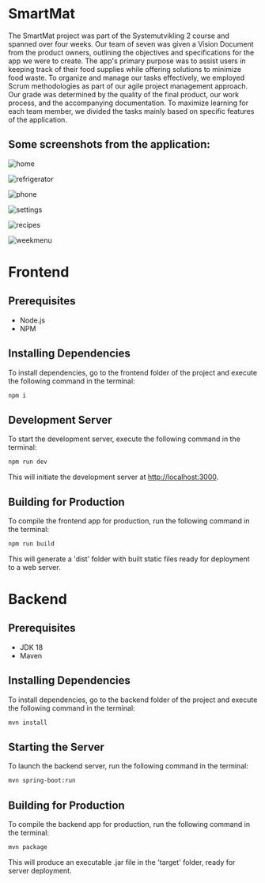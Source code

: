 # SmartMat
The SmartMat project was part of the Systemutvikling 2 course and spanned over four weeks. Our team of seven was given a Vision Document from the product owners, outlining the objectives and specifications for the app we were to create. The app's primary purpose was to assist users in keeping track of their food supplies while offering solutions to minimize food waste. To organize and manage our tasks effectively, we employed Scrum methodologies as part of our agile project management approach. Our grade was determined by the quality of the final product, our work process, and the accompanying documentation. To maximize learning for each team member, we divided the tasks mainly based on specific features of the application.

## Some screenshots from the application: 

![home](https://github.com/ecschoye/idatt2106_2023_05/blob/main/screenshots/home.png)

![refrigerator](https://github.com/ecschoye/idatt2106_2023_05/blob/main/screenshots/kjoleskab.png)

![phone](https://github.com/ecschoye/idatt2106_2023_05/blob/main/screenshots/phone.png)

![settings](https://github.com/ecschoye/idatt2106_2023_05/blob/main/screenshots/settings'.png)

![recipes](https://github.com/ecschoye/idatt2106_2023_05/blob/main/screenshots/recipe_dark.png)

![weekmenu](https://github.com/ecschoye/idatt2106_2023_05/blob/main/screenshots/week_dark.png)

# Frontend

## Prerequisites
- Node.js
- NPM

## Installing Dependencies
To install dependencies, go to the frontend folder of the project and execute the following command in the terminal:
```bash
npm i
```

## Development Server
To start the development server, execute the following command in the terminal:
```bash
npm run dev
```
This will initiate the development server at [http://localhost:3000](http://localhost:3000).

## Building for Production
To compile the frontend app for production, run the following command in the terminal:
```bash
npm run build
```
This will generate a 'dist' folder with built static files ready for deployment to a web server.

# Backend

## Prerequisites
- JDK 18
- Maven

## Installing Dependencies
To install dependencies, go to the backend folder of the project and execute the following command in the terminal:
```bash
mvn install
```

## Starting the Server
To launch the backend server, run the following command in the terminal:
```bash
mvn spring-boot:run
```

## Building for Production
To compile the backend app for production, run the following command in the terminal:
```bash
mvn package
```
This will produce an executable .jar file in the 'target' folder, ready for server deployment.
